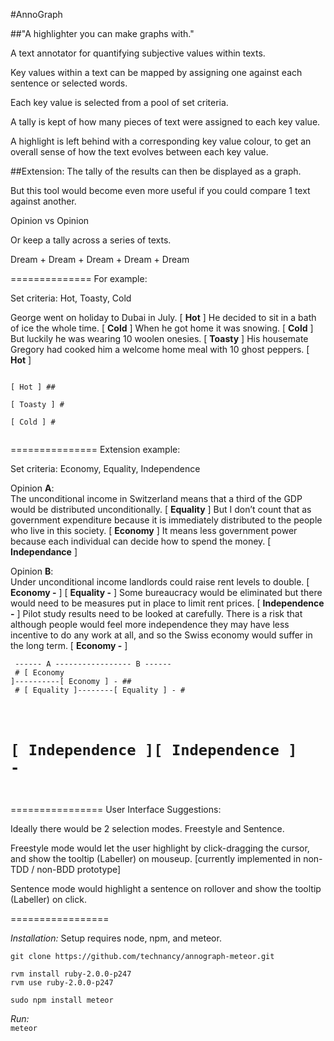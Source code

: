 #AnnoGraph

##"A highlighter you can make graphs with."

A text annotator for quantifying subjective values within texts.

Key values within a text can be mapped by assigning one against each sentence or selected words.

Each key value is selected from a pool of set criteria.

A tally is kept of how many pieces of text were assigned to each key value.

A highlight is left behind with a corresponding key value colour, to get an overall sense of how the text evolves between each key value.


##Extension:
The tally of the results can then be displayed as a graph.

But this tool would become even more useful if you could compare 1 text against another.

Opinion vs Opinion

Or keep a tally across a series of texts.

Dream + Dream + Dream + Dream + Dream

==============
For example:

Set criteria: Hot, Toasty, Cold

George went on holiday to Dubai in July. [ **Hot** ] He decided to sit in a bath of ice the whole time. [ **Cold** ] When he got home it was snowing. [ **Cold** ] But luckily he was wearing 10 woolen onesies. [ **Toasty** ] His housemate Gregory had cooked him a welcome home meal with 10 ghost peppers. [ **Hot** ]

<code>
[ Hot ] ## <br/>
[ Toasty ] # <br/>
[ Cold ] # <br/>
</code>


===============
Extension example:

Set criteria: Economy, Equality, Independence

Opinion **A**:<br/>
The unconditional income in Switzerland means that a third of the GDP would be distributed unconditionally. [ **Equality** ] But I don’t count that as government expenditure because it is immediately distributed to the people who live in this society. [ **Economy** ] It means less government power because each individual can decide how to spend the money. [ **Independance** ]

Opinion **B**:<br/>
Under unconditional income landlords could raise rent levels to double. [ **Economy -** ] [ **Equality -** ] Some bureaucracy would be eliminated but there would need to be measures put in place to limit rent prices. [ **Independence -** ] Pilot study results need to be looked at carefully. There is a risk that although people would feel more independence they may have less incentive to do any work at all, and so the Swiss economy would suffer in the long term. [ **Economy -** ]

<code>  ------ A ----------------- B ------      <br/>
        # [ Economy ]----------[ Economy ] - ## <br/>
       # [ Equality ]--------[ Equality ] - # <br/>
   # [ Independence ][ Independence ] - #
</code>

================
User Interface Suggestions:

Ideally there would be 2 selection modes. Freestyle and Sentence.

Freestyle mode would let the user highlight by click-dragging the cursor, and show the tooltip (Labeller) on mouseup. [currently implemented in non-TDD / non-BDD prototype]

Sentence mode would highlight a sentence on rollover and show the tooltip (Labeller) on click.

=================

*Installation:*
Setup requires node, npm, and meteor.

```
git clone https://github.com/technancy/annograph-meteor.git
 
rvm install ruby-2.0.0-p247
rvm use ruby-2.0.0-p247

sudo npm install meteor
```

*Run:*  
```meteor```
